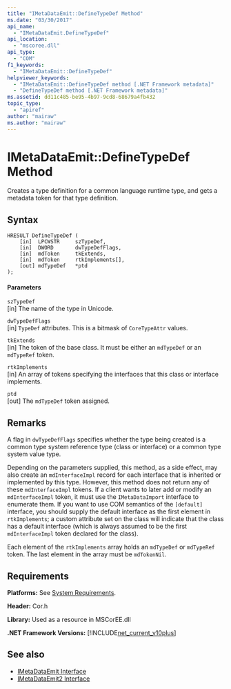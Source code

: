 ```yaml
---
title: "IMetaDataEmit::DefineTypeDef Method"
ms.date: "03/30/2017"
api_name: 
  - "IMetaDataEmit.DefineTypeDef"
api_location: 
  - "mscoree.dll"
api_type: 
  - "COM"
f1_keywords: 
  - "IMetaDataEmit::DefineTypeDef"
helpviewer_keywords: 
  - "IMetaDataEmit::DefineTypeDef method [.NET Framework metadata]"
  - "DefineTypeDef method [.NET Framework metadata]"
ms.assetid: dd11c485-be95-4b97-9cd8-68679a4fb432
topic_type: 
  - "apiref"
author: "mairaw"
ms.author: "mairaw"
---
```

# IMetaDataEmit::DefineTypeDef Method
Creates a type definition for a common language runtime type, and gets a metadata token for that type definition.  
  
## Syntax  
  
```  
HRESULT DefineTypeDef (   
    [in]  LPCWSTR     szTypeDef,   
    [in]  DWORD       dwTypeDefFlags,   
    [in]  mdToken     tkExtends,   
    [in]  mdToken     rtkImplements[],   
    [out] mdTypeDef   *ptd  
);  
```  
  
#### Parameters  
 `szTypeDef`  
 [in] The name of the type in Unicode.  
  
 `dwTypeDefFlags`  
 [in] `TypeDef` attributes. This is a bitmask of `CoreTypeAttr` values.  
  
 `tkExtends`  
 [in] The token of the base class. It must be either an `mdTypeDef` or an `mdTypeRef` token.  
  
 `rtkImplements`  
 [in] An array of tokens specifying the interfaces that this class or interface implements.  
  
 `ptd`  
 [out] The `mdTypeDef` token assigned.  
  
## Remarks  
 A flag in `dwTypeDefFlags` specifies whether the type being created is a common type system reference type (class or interface) or a common type system value type.  
  
 Depending on the parameters supplied, this method, as a side effect, may also create an `mdInterfaceImpl` record for each interface that is inherited or implemented by this type. However, this method does not return any of these `mdInterfaceImpl` tokens. If a client wants to later add or modify an `mdInterfaceImpl` token, it must use the `IMetaDataImport` interface to enumerate them. If you want to use COM semantics of the `[default]` interface, you should supply the default interface as the first element in `rtkImplements`; a custom attribute set on the class will indicate that the class has a default interface (which is always assumed to be the first `mdInterfaceImpl` token declared for the class).  
  
 Each element of the `rtkImplements` array holds an `mdTypeDef` or `mdTypeRef` token. The last element in the array must be `mdTokenNil`.  
  
## Requirements  
 **Platforms:** See [System Requirements](../../../../docs/framework/get-started/system-requirements.md).  
  
 **Header:** Cor.h  
  
 **Library:** Used as a resource in MSCorEE.dll  
  
 **.NET Framework Versions:** [!INCLUDE[net_current_v10plus](../../../../includes/net-current-v10plus-md.md)]  
  
## See also
- [IMetaDataEmit Interface](../../../../docs/framework/unmanaged-api/metadata/imetadataemit-interface.md)
- [IMetaDataEmit2 Interface](../../../../docs/framework/unmanaged-api/metadata/imetadataemit2-interface.md)
